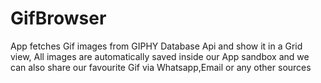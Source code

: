 # GifBrowser


App fetches Gif images from GIPHY Database Api and show it in a Grid view, All images are automatically saved inside our App sandbox and we can also share our favourite Gif via Whatsapp,Email or any other sources
